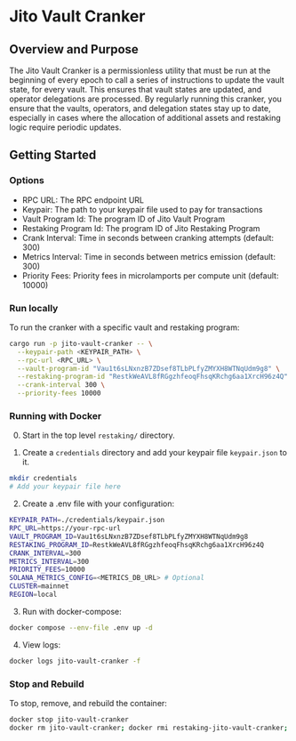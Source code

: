 # Jito Vault Cranker

## Overview and Purpose

The Jito Vault Cranker is a permissionless utility that must be run at the beginning of every epoch to call a series of instructions to update the vault state, for every vault. This ensures that vault states are updated, and operator delegations are processed. By regularly running this cranker, you ensure that the vaults, operators, and delegation states stay up to date, especially in cases where the allocation of additional assets and restaking logic require periodic updates.

## Getting Started

### Options

- RPC URL: The RPC endpoint URL
- Keypair: The path to your keypair file used to pay for transactions
- Vault Program Id: The program ID of Jito Vault Program
- Restaking Program Id: The program ID of Jito Restaking Program
- Crank Interval: Time in seconds between cranking attempts (default: 300)
- Metrics Interval: Time in seconds between metrics emission (default: 300)
- Priority Fees: Priority fees in microlamports per compute unit (default: 10000)

### Run locally

To run the cranker with a specific vault and restaking program:

```bash
cargo run -p jito-vault-cranker -- \
  --keypair-path <KEYPAIR_PATH> \
  --rpc-url <RPC_URL> \
  --vault-program-id "Vau1t6sLNxnzB7ZDsef8TLbPLfyZMYXH8WTNqUdm9g8" \
  --restaking-program-id "RestkWeAVL8fRGgzhfeoqFhsqKRchg6aa1XrcH96z4Q" \
  --crank-interval 300 \
  --priority-fees 10000
```

### Running with Docker

0. Start in the top level `restaking/` directory.

1. Create a `credentials` directory and add your keypair file `keypair.json` to it.
```bash
mkdir credentials
# Add your keypair file here
```

2. Create a .env file with your configuration:
```bash
KEYPAIR_PATH=./credentials/keypair.json
RPC_URL=https://your-rpc-url
VAULT_PROGRAM_ID=Vau1t6sLNxnzB7ZDsef8TLbPLfyZMYXH8WTNqUdm9g8
RESTAKING_PROGRAM_ID=RestkWeAVL8fRGgzhfeoqFhsqKRchg6aa1XrcH96z4Q
CRANK_INTERVAL=300
METRICS_INTERVAL=300
PRIORITY_FEES=10000
SOLANA_METRICS_CONFIG=<METRICS_DB_URL> # Optional
CLUSTER=mainnet
REGION=local
```

3. Run with docker-compose:
```bash
docker compose --env-file .env up -d
```

4. View logs:
```bash
docker logs jito-vault-cranker -f
```

### Stop and Rebuild

To stop, remove, and rebuild the container:
```bash
docker stop jito-vault-cranker
docker rm jito-vault-cranker; docker rmi restaking-jito-vault-cranker; docker compose --env-file .env up -d --build
```

